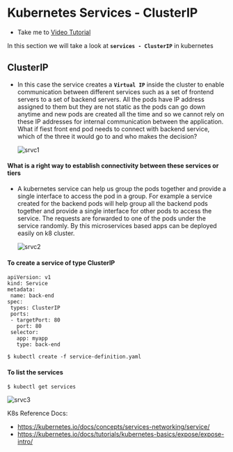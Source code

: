 # Kubernetes Services - ClusterIP
  - Take me to [Video Tutorial](https://kodekloud.com/topic/services-cluster-ip-2/)
  
In this section we will take a look at **`services - ClusterIP`** in kubernetes
         
## ClusterIP
- In this case the service creates a **`Virtual IP`** inside the cluster to enable communication between different services such as a set of frontend servers to a set of backend servers. All the pods have IP address assigned to them but they are not static as the pods can go down anytime and new pods are created all the time and so we cannot rely on these IP addresses for internal communication between the application. What if fiest front end pod needs to connect with backend service, which of the three it would go to and who makes the decision?
    
    ![srvc1](../../images/srvc1.PNG)
    
#### What is a right way to establish connectivity between these services or tiers  
- A kubernetes service can help us group the pods together and provide a single interface to access the pod in a group. For example a service created for the backend pods will help group all the backend pods together and provide a single interface for other pods to access the service. The requests are forwarded to one of the pods under the service randomly. By this microservices based apps can be deployed easily on k8 cluster. 

  ![srvc2](../../images/srvc2.PNG)
  
#### To create a service of type ClusterIP
```
apiVersion: v1
kind: Service
metadata:
 name: back-end
spec:
 types: ClusterIP
 ports:
 - targetPort: 80
   port: 80
 selector:
   app: myapp
   type: back-end
```
```
$ kubectl create -f service-definition.yaml
```

#### To list the services
```
$ kubectl get services
```
  ![srvc3](../../images/srvc3.PNG)
   
K8s Reference Docs:
- https://kubernetes.io/docs/concepts/services-networking/service/
- https://kubernetes.io/docs/tutorials/kubernetes-basics/expose/expose-intro/

